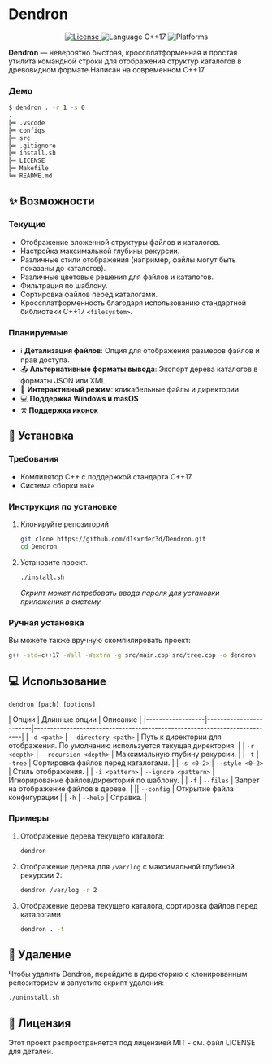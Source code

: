 # Dendron

<p align="center">
  <a href="https://github.com/d1sxrder3d/Dendron/blob/main/LICENSE">
    <img src="https://img.shields.io/badge/License-MIT-blue.svg" alt="License">
  </a>
  <img src="https://img.shields.io/badge/language-C%2B%2B17-blue.svg" alt="Language C++17">
  <img src="https://img.shields.io/badge/platform-Linux%20%7C%20macOS%20%7C%20Windows-lightgrey.svg" alt="Platforms">
</p>

**Dendron** — невероятно быстрая, кроссплатформенная и простая утилита командной строки для отображения структур каталогов в древовидном формате.Написан на современном C++17.

### Демо

```sh
$ dendron . -r 1 -s 0
.
╠═ .vscode
╠═ configs
╠═ src
╠═ .gitignore
╠═ install.sh
╠═ LICENSE
╠═ Makefile
╚═ README.md
```

## ✨ Возможности

### Текущие
- Отображение вложенной структуры файлов и каталогов.
- Настройка максимальной глубины рекурсии.
- Различные стили отображения (например, файлы могут быть показаны до каталогов).
- Различные цветовые решения для файлов и каталогов.
- Фильтрация по шаблону.
- Сортировка файлов перед каталогами.
- Кроссплатформенность благодаря использованию стандартной библиотеки C++17 `<filesystem>`.

### Планируемые
- ℹ️ **Детализация файлов**: Опция для отображения размеров файлов и прав доступа.
- 📤 **Альтернативные форматы вывода**: Экспорт дерева каталогов в форматы JSON или XML.
- 👀 **Интерактивный режим**: кликабельные файлы и директории
- 💻 **Поддержка Windows и masOS** 
- ⚒︎ **Поддержка иконок** 

## 🚀 Установка

### Требования

- Компилятор C++ с поддержкой стандарта C++17
- Система сборки `make` 

### Инструкция по установке
1.  Клонируйте репозиторий
    ```sh
    git clone https://github.com/d1sxrder3d/Dendron.git
    cd Dendron
    ```

2. Установите проект.
    ```sh
    ./install.sh
    ```
    *Скрипт может потребовать ввода пароля для установки приложения в систему.*

### Ручная установка
Вы можете также вручную скомпилировать проект:
```sh
g++ -std=c++17 -Wall -Wextra -g src/main.cpp src/tree.cpp -o dendron
```

## 💻 Использование

```
dendron [path] [options]
```
<h id="section_flags"></h>
| Опции          | Длинные опции            | Описание                                                              |
|------------------|------------------------|--------------------------------------------------------------------------|
| `-d <path>`    | `--directory <path>`  | Путь к директории для отображения. По умолчанию используется текущая директория.     |
| `-r <depth>`   | `--recursion <depth>` | Максимальную глубину рекурсии.                                         |
| `-t`           | `--tree`              | Сортировка файлов перед каталогами.                                           |
| `-s <0-2>`     | `--style <0-2>`       | Стиль отображения. |
| `-i <pattern>` | `--ignore <pattern>`  | Игнорирование файлов/директорий по шаблону. |
| `-f`           | `--files`             | Запрет на отображение файлов в дереве. |
|| `--config`            | Открытие файла конфигурации             |
| `-h`           | `--help`              | Справка.                                                   |

### Примеры 
1. Отображение дерева текущего каталога:
    ```sh
    dendron
    ```
2. Отображение дерева для `/var/log` с максимальной глубиной рекурсии 2:
    ```sh
    dendron /var/log -r 2
    ```
3. Отображение дерева текущего каталога, сортировка файлов перед каталогами
    ```sh
    dendron . -t
    ```

## 🔧 Удаление
Чтобы удалить Dendron, перейдите в директорию с клонированным репозиторием и запустите скрипт удаления:
```sh
./uninstall.sh
```

## 📜 Лицензия
Этот проект распространяется под лицензией MIT - см. файл LICENSE для деталей.

